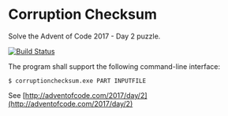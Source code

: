 # Corruption Checksum
Solve the Advent of Code 2017 - Day 2 puzzle.

[![Build Status](https://travis-ci.org/kwaxi/CorruptionChecksum.svg?branch=master)](https://travis-ci.org/kwaxi/CorruptionChecksum)

The program shall support the following command-line interface:

```shell
$ corruptionchecksum.exe PART INPUTFILE
```

See [http://adventofcode.com/2017/day/2](http://adventofcode.com/2017/day/2)
